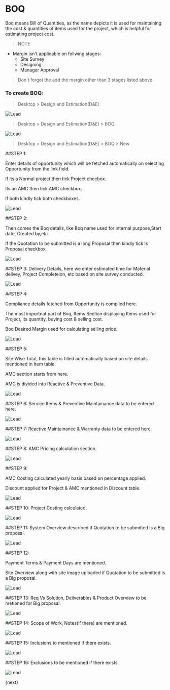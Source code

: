 <!-- add-breadcrumbs -->
# BOQ

Boq means Bill of Quantities, as the name depicts it is used for maintaining the cost & quantities of items used for the project, which is helpful for estimating project cost.

> NOTE

- Margin isn't applicable on follwing stages:
  - Site Survey
  - Designing
  - Manager Approval

> Don't forgot the add the margin other than 3 stages listed above

### To create BOQ:

> Desktop > Design and Estimation(D&E)

<img class="screenshot" alt="Lead" src="/docs/assets/img/tablix//desktop/D_AND_E.png">

> Desktop > Design and Estimation(D&E) > BOQ

<img class="screenshot" alt="Lead" src="/docs/assets/img/tablix/boq/Boq_list.png">

> Desktop > Design and Estimation(D&E) > BOQ > New

##STEP 1:
<p>Enter details of opportunity which will be fetched automatically on selecting Opportunity from the link field.</p>
<p>If its a Normal project then tick Project checbox.</p>
<p>Its an AMC then tick AMC checkbox.</p>
<p>If both kindly tick both checkboxes.</p>

<img class="screenshot" alt="Lead" src="/docs/assets/img/tablix/boq/Boq1.png">

##STEP 2:
<p>Then comes the Boq details, like Boq name used for internal purpose,Start date, Created by,etc.</p> 
<p>If the Quotation to be submitted is a long Proposal then kindly tick Is Proposal checkbox.</p>

<img class="screenshot" alt="Lead" src="/docs/assets/img/tablix/boq/Boq2.png">

##STEP 3:
Delivery Details, here we enter estimated time for Material delivey, Project Completeion, etc based on site survey conducted.

<img class="screenshot" alt="Lead" src="/docs/assets/img/tablix/boq/Boq3.png">

##STEP 4:
<p>Compliance details fetched from Opportunity is complied here.</p>
<p>The most importnat part of Boq, Items Section displaying Items used for Project, its quantity, buying cost & selling cost.</p>
<p>Boq Desired Margin used for calculating selling price.</p>

<img class="screenshot" alt="Lead" src="/docs/assets/img/tablix/boq/Boq4.png">

##STEP 5:
<p>Site Wise Total, this table is filled automatically based on site details mentioned in Item table.</p>
<p>AMC section starts from here.</p>
<p>AMC is divided into Reactive & Preventive Data.</p>


<img class="screenshot" alt="Lead" src="/docs/assets/img/tablix/boq/Boq5.png">

##STEP 6:
Service Items & Preventive Maintainance data to be entered here.

<img class="screenshot" alt="Lead" src="/docs/assets/img/tablix/boq/Boq6.png">

##STEP 7:
Reactive Maintainance & Warranty data to be entered here.

<img class="screenshot" alt="Lead" src="/docs/assets/img/tablix/boq/Boq7.png">

##STEP 8:
AMC Pricing calculation section.

<img class="screenshot" alt="Lead" src="/docs/assets/img/tablix/boq/Boq8.png">

##STEP 9:
<p>AMC Costing calculated yearly basis based on percentage applied.</p>
<p>Discount applied for Project & AMC mentioned in Discount table.</p> 

<img class="screenshot" alt="Lead" src="/docs/assets/img/tablix/boq/Boq9.png">

##STEP 10:
Project Costing calculated.

<img class="screenshot" alt="Lead" src="/docs/assets/img/tablix/boq/Boq10.png">

##STEP 11:
System Overview described if Quotation to be submitted is a Big proposal.

<img class="screenshot" alt="Lead" src="/docs/assets/img/tablix/boq/Boq11.png">

##STEP 12:
<p>Payment Terms & Payment Days are mentioned.</p>
<p>Site Overview along with site image uploaded if Quotation to be submitted is a Big proposal.</p>

<img class="screenshot" alt="Lead" src="/docs/assets/img/tablix/boq/Boq12.png">

##STEP 13:
Req Vs Solution, Deliverables & Product Overview to be metioned for Big proposal.

<img class="screenshot" alt="Lead" src="/docs/assets/img/tablix/boq/Boq13.png">

##STEP 14:
Scope of Work, Notes(if there) are mentioned.

<img class="screenshot" alt="Lead" src="/docs/assets/img/tablix/boq/Boq14.png">

##STEP 15:
Inclusions to mentioned if there exists.

<img class="screenshot" alt="Lead" src="/docs/assets/img/tablix/boq/Boq15.png">

##STEP 16:
Exclusions to be mentioned if there exists.

<img class="screenshot" alt="Lead" src="/docs/assets/img/tablix/boq/Boq16.png">

{next}
